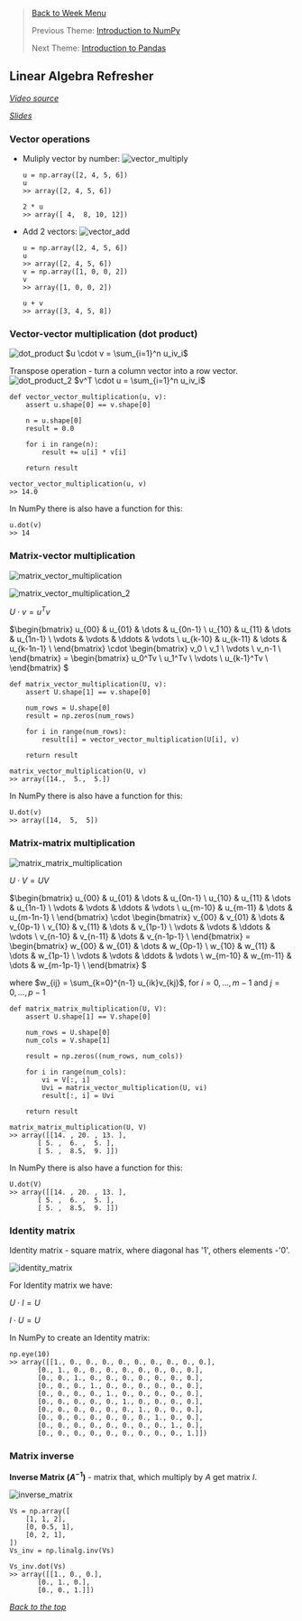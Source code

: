 >[Back to Week Menu](README.md)
>
>Previous Theme: [Introduction to NumPy](07_intro_numpy.md)
>
>Next Theme: [Introduction to Pandas](09_pandas.md)

## Linear Algebra Refresher
_[Video source](https://www.youtube.com/watch?v=zZyKUeOR4Gg&list=PL3MmuxUbc_hIhxl5Ji8t4O6lPAOpHaCLR&index=8)_

_[Slides](https://www.slideshare.net/AlexeyGrigorev/ml-zoomcamp-18-linear-algebra-refresher)_

### Vector operations

* Muliply vector by number:
![vector_multiply](images/08_linear_algebra_01_vector_multiply.png)
    ```
    u = np.array([2, 4, 5, 6])
    u
    >> array([2, 4, 5, 6])

    2 * u
    >> array([ 4,  8, 10, 12])
    ```
* Add 2 vectors:
![vector_add](images/08_linear_algebra_02_vector_add.png)
    ```
    u = np.array([2, 4, 5, 6])
    u
    >> array([2, 4, 5, 6])
    v = np.array([1, 0, 0, 2])
    v
    >> array([1, 0, 0, 2])

    u + v
    >> array([3, 4, 5, 8])
    ```

### Vector-vector multiplication (dot product)
![dot_product](images/08_linear_algebra_03_dot_product.png)
$u \cdot v = \sum_{i=1}^n u_iv_i$

Transpose operation - turn a column vector into a row vector.
![dot_product_2](images/08_linear_algebra_04_dot_product_2.png)
$v^T \cdot u = \sum_{i=1}^n u_iv_i$

```
def vector_vector_multiplication(u, v):
    assert u.shape[0] == v.shape[0]
    
    n = u.shape[0]
    result = 0.0
    
    for i in range(n):
        result += u[i] * v[i]
        
    return result
```

```
vector_vector_multiplication(u, v)
>> 14.0
```

In NumPy there is also have a function for this:
```
u.dot(v)
>> 14
```

### Matrix-vector multiplication

![matrix_vector_multiplication](images/08_linear_algebra_05_matrix_vector_multiplication.png)

![matrix_vector_multiplication_2](images/08_linear_algebra_06_matrix_vector_multiplication_2.png)

$U \cdot v = u^Tv$

$\begin{bmatrix}
u_{00} & u_{01} & \dots & u_{0n-1} \\
u_{10} & u_{11} & \dots & u_{1n-1} \\
\vdots & \vdots & \ddots & \vdots \\
u_{k-10} & u_{k-11} & \dots & u_{k-1n-1} \\
\end{bmatrix}
\cdot 
\begin{bmatrix}
v_0 \\
v_1 \\
\vdots \\
v_n-1 \\
\end{bmatrix} = 
\begin{bmatrix}
u_0^Tv \\
u_1^Tv \\
\vdots \\
u_{k-1}^Tv \\
\end{bmatrix}
$

```
def matrix_vector_multiplication(U, v):
    assert U.shape[1] == v.shape[0]
    
    num_rows = U.shape[0]
    result = np.zeros(num_rows)
    
    for i in range(num_rows):
        result[i] = vector_vector_multiplication(U[i], v)
        
    return result
```

```
matrix_vector_multiplication(U, v)
>> array([14.,  5.,  5.])
```

In NumPy there is also have a function for this:
```
U.dot(v)
>> array([14,  5,  5])
```


### Matrix-matrix multiplication

![matrix_matrix_multiplication](images/08_linear_algebra_06_matrix_matrix_multiplication.png)

$U \cdot V = UV$

$\begin{bmatrix}
u_{00} & u_{01} & \dots & u_{0n-1} \\
u_{10} & u_{11} & \dots & u_{1n-1} \\
\vdots & \vdots & \ddots & \vdots \\
u_{m-10} & u_{m-11} & \dots & u_{m-1n-1} \\
\end{bmatrix}
\cdot 
\begin{bmatrix}
v_{00} & v_{01} & \dots & v_{0p-1} \\
v_{10} & v_{11} & \dots & v_{1p-1} \\
\vdots & \vdots & \ddots & \vdots \\
v_{n-10} & v_{n-11} & \dots & v_{n-1p-1} \\
\end{bmatrix} = 
\begin{bmatrix}
w_{00} & w_{01} & \dots & w_{0p-1} \\
w_{10} & w_{11} & \dots & w_{1p-1} \\
\vdots & \vdots & \ddots & \vdots \\
w_{m-10} & w_{m-11} & \dots & w_{m-1p-1} \\
\end{bmatrix}
$

where $w_{ij} = \sum_{k=0}^{n-1} u_{ik}v_{kj}$, 
for $i = 0, \dots, m-1$ and $j = 0, \dots, p-1$

```
def matrix_matrix_multiplication(U, V):
    assert U.shape[1] == V.shape[0]
    
    num_rows = U.shape[0]
    num_cols = V.shape[1]
    
    result = np.zeros((num_rows, num_cols))
    
    for i in range(num_cols):
        vi = V[:, i]
        Uvi = matrix_vector_multiplication(U, vi)
        result[:, i] = Uvi
    
    return result   
```

```
matrix_matrix_multiplication(U, V)
>> array([[14. , 20. , 13. ],
       [ 5. ,  6. ,  5. ],
       [ 5. ,  8.5,  9. ]])
```

In NumPy there is also have a function for this:
```
U.dot(V)
>> array([[14. , 20. , 13. ],
       [ 5. ,  6. ,  5. ],
       [ 5. ,  8.5,  9. ]])
```

### Identity matrix

Identity matrix - square matrix, where diagonal has '1', others elements -'0'.

![identity_matrix](images/08_linear_algebra_07_identity_matrix.png)

For Identity matrix we have:

$U \cdot I = U$

$I \cdot U = U$

In NumPy to create an Identity matrix:
```
np.eye(10)
>> array([[1., 0., 0., 0., 0., 0., 0., 0., 0., 0.],
       [0., 1., 0., 0., 0., 0., 0., 0., 0., 0.],
       [0., 0., 1., 0., 0., 0., 0., 0., 0., 0.],
       [0., 0., 0., 1., 0., 0., 0., 0., 0., 0.],
       [0., 0., 0., 0., 1., 0., 0., 0., 0., 0.],
       [0., 0., 0., 0., 0., 1., 0., 0., 0., 0.],
       [0., 0., 0., 0., 0., 0., 1., 0., 0., 0.],
       [0., 0., 0., 0., 0., 0., 0., 1., 0., 0.],
       [0., 0., 0., 0., 0., 0., 0., 0., 1., 0.],
       [0., 0., 0., 0., 0., 0., 0., 0., 0., 1.]])
```

### Matrix inverse

**Inverse Matrix ($A^{-1}$)** - matrix that, which multiply by $A$ get matrix $I$.

![inverse_matrix](images/08_linear_algebra_08_inverse_matrix.png)

```
Vs = np.array([
    [1, 1, 2],
    [0, 0.5, 1], 
    [0, 2, 1],
])
Vs_inv = np.linalg.inv(Vs)

Vs_inv.dot(Vs)
>> array([[1., 0., 0.],
       [0., 1., 0.],
       [0., 0., 1.]])
```

_[Back to the top](#linear-algebra-refresher)_